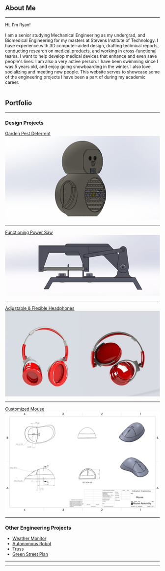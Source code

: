 ## About Me
---
 Hi, I'm Ryan! <br><br>
 I am a senior studying Mechanical Engineering as my undergrad, and Biomedical Engineering for my masters at Stevens Institute of Technology. I have experience with 3D computer-aided design, drafting technical reports, conducting research on medical products, and working in cross-functional teams. I want to help develop medical devices that enhance and even save people's lives. I am also a very active person. I have been swimming since I was 5 years old, and enjoy going snowboarding in the winter. I also love socializing and meeting new people. This website serves to showcase some of the engineering projects I have been a part of during my academic career.
 <br><br>

## Portfolio

---

### Design Projects 

<a href="/pdf/owlspy.pdf">Garden Pest Deterrent</a> <br>
<img src="images/owl better.jpg?raw=true"/>

---
<a href="/pdf/Power Saw.pdf">Functioning Power Saw</a> <br>
<img src="images/gibayy.gif?raw=true"/>

---
[Adjustable & Flexible Headphones]()
<img src="images/Headphones2.jpg?raw=true"/>

---
[Customized Mouse]()
<img src="images/mouse assembly.jpg?raw=true"/>

---

### Other Engineering Projects

- <a href="/pdf/Weather Monitor (1).pdf">Weather Monitor</a> <br>
- <a href="/pdf/Robot Project.pdf">Autonomous Robot</a> <br>
- <a href="/pdf/Truss Design.pdf">Truss</a> <br>
- <a href="/pdf/plan.pdf">Green Street Plan</a> <br> 

---




---
